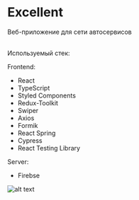 

# Excellent
Веб-приложение для сети автосервисов 



<br> Используемый стек:

Frontend: 
* React
* TypeScript
* Styled Components
* Redux-Toolkit
* Swiper
* Axios
* Formik
* React Spring
* Cypress
* React Testing Library

Server: 
* Firebse

![alt text](https://downloader.disk.yandex.ru/preview/a60d670743ea08faf83c45217f20f872efc510ac7c25d9bc36843445997819e9/64a89ebe/0g2LS1Q_rWcXPZhtS02tn7k98iwtlN7XMuJ8_XEgh20hIKNtBkWKdukmCceotZ1z7tkNiTLUXhzCuCe4np5EzA%3D%3D?uid=0&filename=Frame%2036.jpg&disposition=inline&hash=&limit=0&content_type=image%2Fjpeg&owner_uid=0&tknv=v2&size=2048x2048)
